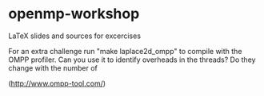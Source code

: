 # openmp-workshop
LaTeX slides and sources for excercises


For an extra challenge run "make laplace2d_ompp" to compile with the OMPP profiler. Can you use it to identify overheads in the threads? Do they change with the number of 

(http://www.ompp-tool.com/)

